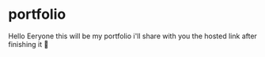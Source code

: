 # portfolio
Hello Eeryone this will be my  portfolio i'll share with you the hosted link after finishing it 🌸
